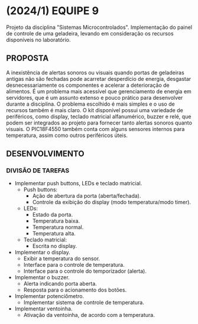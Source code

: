 # (2024/1) EQUIPE 9
Projeto da disciplina "Sistemas Microcontrolados". Implementação do painel de controle de uma
geladeira, levando em consideração os recursos disponíveis no laboratório. 

## PROPOSTA
A inexistência de alertas sonoros ou visuais quando portas de geladeiras antigas não são
fechadas pode acarretar desperdício de energia, desgastar desnecessariamente os componentes
e acelerar a deterioração de alimentos. É um problema mais acessível que gerenciamento de
energia em servidores, que é um assunto extenso e pouco prático para desenvolver durante a
disciplina. O problema escolhido é mais simples e o uso de recursos também é mais claro. O kit
disponível possui uma variedade de periféricos, como display, teclado matricial alfanumérico,
buzzer e relé, que podem ser integrados ao projeto para fornecer tanto alertas sonoros quanto
visuais. O PIC18F4550 também conta com alguns sensores internos para temperatura, assim
como outros periféricos úteis.

## DESENVOLVIMENTO

### DIVISÃO DE TAREFAS
- Implementar push buttons, LEDs e teclado matricial.
    * Push buttons:
      * Ação de abertura da porta (aberta/fechada).
      * Controle da exibição do display (modo temperatura/modo timer).
    * LEDs:
      * Estado da porta.
      * Temperatura baixa.
      * Temperatura normal.
      * Temperatura alta.
    * Teclado matricial:
      * Escrita no display.
- Implementar o display.
    * Exibir a temperatura do sensor.
    * Interface para o controle de temperatura.
    * Interface para o controle do temporizador (alerta).
- Implementar o buzzer.
    * Alerta indicando porta aberta.
    * Resposta para o acionamento dos botões.
- Implementar potenciômetro.
    * Implementar sistema de controle de temperatura.
- Implementar ventoinha.
    * Ativação da ventoinha, de acordo com a temperatura.
